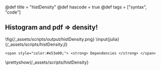 @def title = "histDensity"
@def hascode = true
@def tags = ["syntax", "code"]

## Histogram and pdf => density!
\fig{/_assets/scripts/output/histDensity.png}
\input{julia}{/_assets/scripts/histDensity.jl}
~~~
<span style="color:#e53e00;"> <strong> Dependencies </strong> </span>
~~~
\prettyshow{/_assets/scripts/histDensity}
